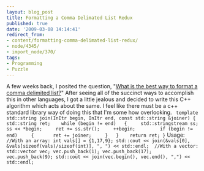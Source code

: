 ```yaml
---
layout: blog_post
title: Formatting a Comma Delimated List Redux
published: true
date: '2009-03-08 14:14:41'
redirect_from:
- content/formatting-comma-delimated-list-redux/
- node/4345/
- import_node/370/
tags:
- Programming
- Puzzle
---
```


A few weeks back, I posited the question, "[What is the best way to format a comma delimited list?](/import_node/369)" After seeing all of the succinct ways to accomplish this in other languages, I got a little jealous and decided to write this C++ algorithm which acts about the same. I feel like there must be a c++ standard library way of doing this that I'm some how overlooking. ` template  std::string join(InItr begin, InItr end, const std::string &joiner) {   std::string ret;    while (begin != end)   {     std::stringstream ss;     ss << *begin;     ret += ss.str();     ++begin;         if (begin != end)     {       ret += joiner;     }   }    return ret; }`
Usage: ` //With an array: int vals[] = {1,17,9}; std::cout << join(&vals[0], &vals[sizeof(vals)/sizeof(int)], ", ") << std::endl;  //With a vector: std::vector vec; vec.push_back(1); vec.push_back(17); vec.push_back(9); std::cout << join(vec.begin(), vec.end(), ",") << std::endl;`
